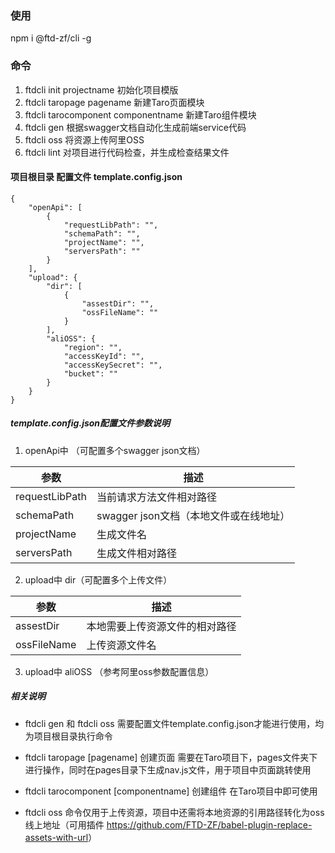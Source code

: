 ### 使用
npm i @ftd-zf/cli -g

### 命令
1. ftdcli init projectname
初始化项目模版
2. ftdcli taropage pagename
新建Taro页面模块
3. ftdcli tarocomponent componentname
新建Taro组件模块
4. ftdcli gen
根据swagger文档自动化生成前端service代码
5. ftdcli oss
将资源上传阿里OSS
6. ftdcli lint
对项目进行代码检查，并生成检查结果文件

#### 项目根目录 配置文件 template.config.json
```
{
    "openApi": [
        {
            "requestLibPath": "",
            "schemaPath": "",
            "projectName": "",
            "serversPath": ""
        }
    ],
    "upload": {
        "dir": [
            {
                "assestDir": "",
                "ossFileName": ""
            }
        ],
        "aliOSS": {
            "region": "",
            "accessKeyId": "",
            "accessKeySecret": "",
            "bucket": ""
        }
    }
}
```

##### template.config.json配置文件参数说明
1. openApi中 （可配置多个swagger json文档）

| 参数           |  描述                |
| ----------------- | ----------------|
|   requestLibPath  |        当前请求方法文件相对路径     |
|   schemaPath      |         swagger json文档（本地文件或在线地址）     |
|   projectName      |         生成文件名     |
|   serversPath      |         生成文件相对路径     |



2. upload中 dir（可配置多个上传文件）

| 参数           |  描述                |
| ----------------- | ----------------|
|   assestDir  |       本地需要上传资源文件的相对路径    |
|   ossFileName      |    上传资源文件名   |


3. upload中 aliOSS （参考阿里oss参数配置信息）


##### 相关说明

* ftdcli gen 和 ftdcli oss  需要配置文件template.config.json才能进行使用，均为项目根目录执行命令

* ftdcli taropage [pagename] 创建页面 需要在Taro项目下，pages文件夹下进行操作，同时在pages目录下生成nav.js文件，用于项目中页面跳转使用

* ftdcli tarocomponent [componentname] 创建组件 在Taro项目中即可使用

* ftdcli oss 命令仅用于上传资源，项目中还需将本地资源的引用路径转化为oss线上地址（可用插件 <https://github.com/FTD-ZF/babel-plugin-replace-assets-with-url>）


